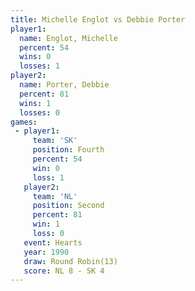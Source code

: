 ```yaml
---
title: Michelle Englot vs Debbie Porter
player1:                
  name: Englot, Michelle
  percent: 54           
  wins: 0               
  losses: 1             
player2:                
  name: Porter, Debbie  
  percent: 81           
  wins: 1               
  losses: 0             
games:
 - player1:          
     team: 'SK'      
     position: Fourth
     percent: 54     
     win: 0          
     loss: 1         
   player2:          
     team: 'NL'      
     position: Second
     percent: 81     
     win: 1          
     loss: 0         
   event: Hearts        
   year: 1990           
   draw: Round Robin(13)
   score: NL 8 - SK 4   
---
```

